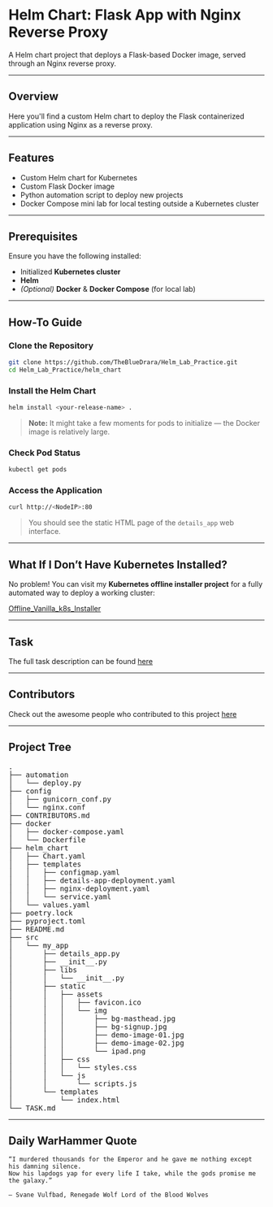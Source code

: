 # Helm Chart: Flask App with Nginx Reverse Proxy

A Helm chart project that deploys a Flask-based Docker image, served through an Nginx reverse proxy.

---

## Overview

Here you'll find a custom Helm chart to deploy the Flask containerized application using Nginx as a reverse proxy.

---

## Features

-  Custom Helm chart for Kubernetes
-  Custom Flask Docker image
-  Python automation script to deploy new projects
-  Docker Compose mini lab for local testing outside a Kubernetes cluster

---

##  Prerequisites

Ensure you have the following installed:

-  Initialized **Kubernetes cluster**
- **Helm**
- *(Optional)*  **Docker** & **Docker Compose** (for local lab)

---

##  How-To Guide

### Clone the Repository

```bash
git clone https://github.com/TheBlueDrara/Helm_Lab_Practice.git
cd Helm_Lab_Practice/helm_chart
```

### Install the Helm Chart

```bash
helm install <your-release-name> .
```

> **Note:** It might take a few moments for pods to initialize — the Docker image is relatively large.

### Check Pod Status

```bash
kubectl get pods
```

### Access the Application

```bash
curl http://<NodeIP>:80
```

> You should see the static HTML page of the `details_app` web interface.

---

##  What If I Don’t Have Kubernetes Installed?

No problem! You can visit my **Kubernetes offline installer project** for a fully automated way to deploy a working cluster:

 [Offline_Vanilla_k8s_Installer](https://github.com/TheBlueDrara/Offline_Vanilla_k8s_Installer.git)

---

##  Task

The full task description can be found [here](TASK.md)

---

##  Contributors

Check out the awesome people who contributed to this project [here](CONTRIBUTORS.md)

---

## Project Tree

<pre>
.
├── automation
│   └── deploy.py
├── config
│   ├── gunicorn_conf.py
│   └── nginx.conf
├── CONTRIBUTORS.md
├── docker
│   ├── docker-compose.yaml
│   └── Dockerfile
├── helm_chart
│   ├── Chart.yaml
│   ├── templates
│   │   ├── configmap.yaml
│   │   ├── details-app-deployment.yaml
│   │   ├── nginx-deployment.yaml
│   │   └── service.yaml
│   └── values.yaml
├── poetry.lock
├── pyproject.toml
├── README.md
├── src
│   └── my_app
│       ├── details_app.py
│       ├── __init__.py
│       ├── libs
│       │   └── __init__.py
│       ├── static
│       │   ├── assets
│       │   │   ├── favicon.ico
│       │   │   └── img
│       │   │       ├── bg-masthead.jpg
│       │   │       ├── bg-signup.jpg
│       │   │       ├── demo-image-01.jpg
│       │   │       ├── demo-image-02.jpg
│       │   │       └── ipad.png
│       │   ├── css
│       │   │   └── styles.css
│       │   └── js
│       │       └── scripts.js
│       └── templates
│           └── index.html
└── TASK.md
</pre>

---

## Daily WarHammer Quote

```
“I murdered thousands for the Emperor and he gave me nothing except his damning silence.
Now his lapdogs yap for every life I take, while the gods promise me the galaxy.”

— Svane Vulfbad, Renegade Wolf Lord of the Blood Wolves 
```